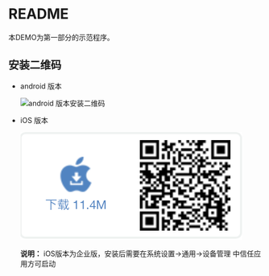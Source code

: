 # README

本DEMO为第一部分的示范程序。

## 安装二维码

- android 版本
	
	![android 版本安装二维码](./bookdemo1_android.png)
	
- iOS 版本
	
	![iOS 版本安装二维码](./bookdemo1_iOS_v1.0.1.png)
	
	**说明：** iOS版本为企业版，安装后需要在系统设置->通用->设备管理 中信任应用方可启动
